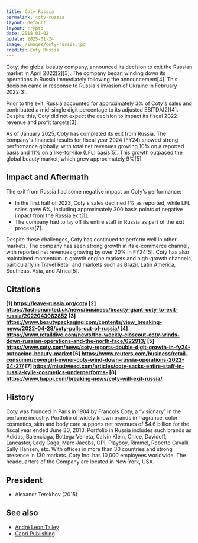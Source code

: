 ```yaml
---
title: Coty Russia
permalink: coty-russia
layout: default
layout: crypto
date: 2018-01-02
update: 2025-01-24
image: /images/coty-russia.jpg
credits: Coty Russia
---
```


Coty, the global beauty company, announced its decision to exit the Russian market in April 2022[2][3]. The company began winding down its operations in Russia immediately following the announcement[4]. This decision came in response to Russia's invasion of Ukraine in February 2022[3].

Prior to the exit, Russia accounted for approximately 3% of Coty's sales and contributed a mid-single digit percentage to its adjusted EBITDA[2][4]. Despite this, Coty did not expect the decision to impact its fiscal 2022 revenue and profit targets[3].

As of January 2025, Coty has completed its exit from Russia. The company's financial results for fiscal year 2024 (FY24) showed strong performance globally, with total net revenues growing 10% on a reported basis and 11% on a like-for-like (LFL) basis[5]. This growth outpaced the global beauty market, which grew approximately 9%[5].

## Impact and Aftermath

The exit from Russia had some negative impact on Coty's performance:

- In the first half of 2023, Coty's sales declined 1% as reported, while LFL sales grew 6%, including approximately 300 basis points of negative impact from the Russia exit[1].
- The company had to lay off its entire staff in Russia as part of the exit process[7].

Despite these challenges, Coty has continued to perform well in other markets. The company has seen strong growth in its e-commerce channel, with reported net revenues growing by over 20% in FY24[5]. Coty has also maintained momentum in growth engine markets and high-growth channels, particularly in Travel Retail and markets such as Brazil, Latin America, Southeast Asia, and Africa[5].

## Citations

**[1] https://leave-russia.org/coty
[2] https://fashionunited.uk/news/business/beauty-giant-coty-to-exit-russia/2022043062852
[3] https://www.beautypackaging.com/contents/view_breaking-news/2022-04-28/coty-pulls-out-of-russia/
[4] https://www.retaildive.com/news/the-weekly-closeout-coty-winds-down-russian-operations-and-the-north-face/622913/
[5] https://www.coty.com/news/coty-reports-double-digit-growth-in-fy24-outpacing-beauty-market
[6] https://www.reuters.com/business/retail-consumer/covergirl-owner-coty-wind-down-russia-operations-2022-04-27/
[7] https://misstweed.com/articles/coty-sacks-entire-staff-in-russia-kylie-cosmetics-underperforms-
[8] https://www.happi.com/breaking-news/coty-will-exit-russia/**

## History

Coty was founded in Paris in 1904 by François Coty, a “visionary” in the perfume industry. Portfolio of widely known brands in fragrance, color cosmetics, skin and body care supports net revenues of $4.6 billion for the fiscal year ended June 30, 2013. Portfolio in Russia includes such brands as Adidas, Balenciaga, Bottega Veneta, Calvin Klein, Chloe, Davidoff, Lancaster, Lady Gaga, Marc Jacobs, OPI, Playboy, Rimmel, Roberto Cavalli, Sally Hansen, etc. With offices in more than 30 countries and strong presence in 130 markets. Coty Inc. has 10,000 employees worldwide. The headquarters of the Company are located in New York, USA.

## President

+ Alexandr Terekhov (2015)

## See also

+ [André Leon Talley](index)
+ [Capri Publishing ](index)
